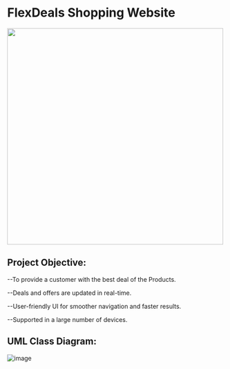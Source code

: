 # FlexDeals Shopping Website
<img src="https://user-images.githubusercontent.com/82641218/142112248-0acaa16f-2097-47b9-9467-6879fcad5f82.png" width="500" height="500">

## Project Objective:
--To provide a customer with the best deal of the Products.

--Deals and offers are updated in real-time.

--User-friendly UI for smoother navigation and faster results.

--Supported in a large number of devices.

## UML Class Diagram: 
![image](https://user-images.githubusercontent.com/82641218/142107739-7e30fe00-06de-4bd7-8c94-d4de215997c3.png)
